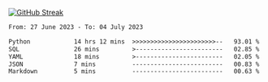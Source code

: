 [![GitHub Streak](https://streak-stats.demolab.com?user=renren-017&theme=sea&hide_border=true&background=DD272700)](https://git.io/streak-stats)

<!--START_SECTION:waka-->

```txt
From: 27 June 2023 - To: 04 July 2023

Python            14 hrs 12 mins  >>>>>>>>>>>>>>>>>>>>>>>--   93.01 %
SQL               26 mins         >------------------------   02.85 %
YAML              18 mins         >------------------------   02.05 %
JSON              7 mins          -------------------------   00.83 %
Markdown          5 mins          -------------------------   00.63 %
```

<!--END_SECTION:waka-->
